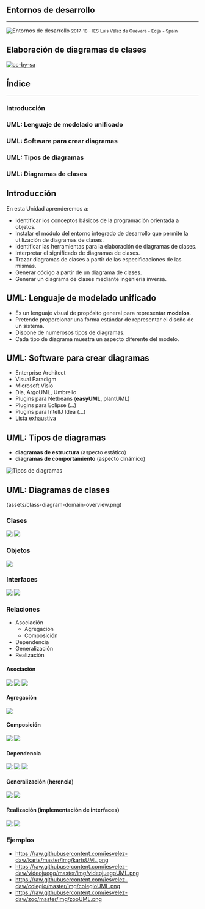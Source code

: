 <!---
Ejemplos

<video class="stretch" controls><source src="http://clips.vorwaerts-gmbh.de/big_buck_bunny.mp4" type="video/mp4"></video>
<iframe width="560" height="315" src="https://www.youtube.com/embed/3RBq-WlL4cU" frameborder="0" allowfullscreen></iframe>

slide: data-background="#ff0000" 
element: class="fragment" data-fragment-index="1"
-->
## Entornos de desarrollo
---
![Entornos de desarrollo](assets/entornosdesarrollo.png)
<small> 2017-18 - IES Luis Vélez de Guevara - Écija - Spain </small>


## Elaboración de diagramas de clases

[![cc-by-sa](assets/cc-by-sa.png)](http://creativecommons.org/licenses/by-sa/4.0/)


## Índice
--- 
### Introducción
### UML: Lenguaje de modelado unificado
### UML: Software para crear diagramas
### UML: Tipos de diagramas
### UML: Diagramas de clases


<!--- Note: Nota a pie de página. -->



## Introducción


En esta Unidad aprenderemos a:

- Identificar los conceptos básicos de la programación orientada a objetos.
- Instalar el módulo del entorno integrado de desarrollo que permite la utilización de diagramas de clases.
- Identificar las herramientas para la elaboración de diagramas de clases.
- Interpretar el significado de diagramas de clases.
- Trazar diagramas de clases a partir de las especificaciones de las mismas.
- Generar código a partir de un diagrama de clases.
- Generar un diagrama de clases mediante ingeniería inversa.



## UML: Lenguaje de modelado unificado

- Es un lenguaje visual de propósito general para representar **modelos**.
- Pretende proporcionar una forma estándar de representar el diseño de un sistema.
- Dispone de numerosos tipos de diagramas.
- Cada tipo de diagrama muestra un aspecto diferente del modelo.



## UML: Software para crear diagramas

- Enterprise Architect
- Visual Paradigm
- Microsoft Visio
- Dia, ArgoUML, Umbrello
- Plugins para Netbeans (**easyUML**, plantUML)
- Plugins para Eclipse (...)
- Plugins para IntellJ Idea (...)
- [Lista exhaustiva](https://en.wikipedia.org/wiki/List_of_Unified_Modeling_Language_tools)



## UML: Tipos de diagramas

- **diagramas de estructura** (aspecto estático)
- **diagramas de comportamiento** (aspecto dinámico)

![Tipos de diagramas](assets/uml-diagrams.png)



## UML: Diagramas de clases

(assets/class-diagram-domain-overview.png)


### Clases

![](assets/class-no-compartments.png)
![](assets/class-compartments-impl.png)


### Objetos

![](assets/object-named-slots-value.png)


### Interfaces

![](assets/class-interface.png)
![](assets/class-interface-compartments.png)


### Relaciones

- Asociación
    - Agregación
    - Composición
- Dependencia
- Generalización
- Realización


#### Asociación

![](assets/association.png)
![](assets/link.png)
![](assets/core-comment-note.png)


#### Agregación

![](assets/shared-aggregation.png)


#### Composición

![](assets/class-composition.png)
![](assets/class-composition-optional.png)


#### Dependencia

![](assets/instantiate.png)
![](assets/class-dependency-usage.png)
![](assets/use-package.png)


#### Generalización (herencia)

![](assets/class-generalizaion-separate.png)
![](assets/class-generalizaion-shared.png)


#### Realización (implementación de interfaces)

![](assets/class-interface-realization-ball.png)
![](assets/class-interface-realization.png)


### Ejemplos

- https://raw.githubusercontent.com/iesvelez-daw/karts/master/img/kartsUML.png
- https://raw.githubusercontent.com/iesvelez-daw/videojuego/master/img/videojuegoUML.png
- https://raw.githubusercontent.com/iesvelez-daw/colegio/master/img/colegioUML.png 
- https://raw.githubusercontent.com/iesvelez-daw/zoo/master/img/zooUML.png




